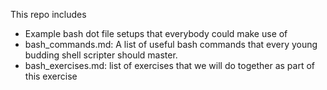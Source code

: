 This repo includes

* Example bash dot file setups that everybody could make use of
* bash_commands.md: A list of useful bash commands that every young budding shell scripter should master. 
* bash_exercises.md: list of exercises that we will do together as part of this exercise